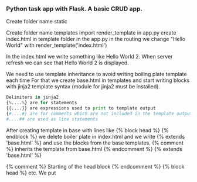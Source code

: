 ### Python task app with Flask. A basic CRUD app.












Create folder name static

Create folder name templates
import render_template in app.py
create index.html in template folder
in the app.py in the routing we change "Hello World" with render_template('index.html')

In the index.html we write something like Hello World 2. When server refresh we can see that Hello World 2 is displayed.

We need to use template inheritance to avoid writing boiling plate template each time
For that we create base.html in templates and start writing blocks with jinja2 template syntax (module for jinja2 must be installed). 

```python
Delimiters in jinja2
{%....%} are for statements
{{....}} are expressions used to print to template output
{#....#} are for comments which are not included in the template output
#....## are used as line statements
```

After creating template in base with lines like {% block head %} {% endblock %} we delete boiler plate in index.html and we write
{% extends 'base.html' %} and use the blocks from the base templates.
{% comment %} inherits the template from base.html {% endcomment %}        {% extends 'base.html' %}

{% comment %} Starting of the head block {% endcomment %}     {% block head %}     etc.
We put <title> in the head block

In the static folder we create css folder  and file main.css. We link the main.css in the base.html like this 

```python
<link rel="stylesheet" href="{{ url_for('static', filename='css/main.css') }}">
```


Function url_for must be imported in app.py


### Database
in the app.py we import sql alchemy
We create the config file that tells us where the database is located

```python
app.config['SQLALCHEMY_DATABASE_URI']='sqlite:///test.db' 
```

(/// is relative path and //// is absolute path)     //// 4 on Linux

We initialize the database with 

```python
db=SQLAlchemy(app)
```

Next we create the model by writing a class

```python
class ToDo(db.Model):
    id = db.Column(db.Integer, primary_key=True)
    content = db.Column(db.String(200), nullable=False)
    completed = db.Column(db.Integer,  deafault=0)
    date_created = dbColumn(db.DateTime, default=datetime.utcnow)
```

import datetime from datetime in the app.py

We create a function which will return a string every time we create an element:

```python
def __ref__(self):
    return '<Task %R>' % self.id
```

Creating the database: we go in the terminal type python3, in python3 we type:

```python
from app import db  
db.create_all() 
exit()
```

that will create the test.db database in the main folder

In the body of the index we create a div with class content where we put the Task Master layout.

in the routing we add methods POST and GET like this

```python
@app.route('/', methods=['POST', 'GET'])
```

in the index.html we create a form like this:

```python
<form action="/" method="POST"> 
  <input type="text" name="content" id="content" /> 
  <input type="submit" value="Add Task" />
</form>
```



We start creating conditions by importing request in app.py
import request.

if the request that's set to the route is POST do smth:

```python
    if request.method == 'POST':
    return "Hello"  // it returns Hello no matter what we input 
    else:
    return render_template('index.html)
```

We start create the logic in the return of the if statement:

```python
task.content = request.form['content']
```

We create a model for the task

```python
new_task = ToDo(content=task.content)
```

Now we push the content of the task to the test database. Start by importing redirect.

```python
try:
db.session.add(new_task)
db.session.commit()
return redirect('/')

except: 
return "There was an issue adding your task"
```

In the else statement we add
```python
tasks = ToDo.query.order_by(ToDo.date_created).all()
```
this is going to look at all of the database content in order they were created.
We have to add tasks=tasks to the return template arguments.

In index we create a block for 

```python
{% for task in tasks%}

{% endfor %}
```
In the first containing td we put 

```python
      <td>{{ task.content}}</td>
```

and in the second 

```python
      <td>{{ task.date_created.date() }}</td>
```
For delete and update functions we need to create new routes.
we will select which task to delete or update with the help of task id.

For delete:
```python
@app.route('/delete/<int:id>')
def delete(id):
    task_to_delete = ToDo.query.get_or_404(id)

try:
    db.session.delete(task_to_delete)
    db.commit()
    return redirect('/')
except:
    return "There was a problem deleting that task"
```
add this to the index.html at the corresponding td

```python
<a href="/delete/{{ task.id }}">Delete</a>
```

For update:
create new template called update.html in templates
The form inside the update.html should look like this 

```python
 <form action="/update/{{ task.id }}" method="POST">
      <input
        type="text"
        name="content"
        id="content"
        value="{{ task.content }}"
      />
      <input type="submit" value="Update" />
  </form>
```

```python
@app.route('/update/<int:id>', methods=['POST', 'GET'])
def update(id):
    task = ToDo.query.get_or_404(id)
    if request.method == 'POST':
        task.content = request.form['content']

        try:
            db.session.commit()
            return redirect('/')
        except:
            return "There was an issue updating your task"
    else:
    return render_template('update.html', task=task)
```

